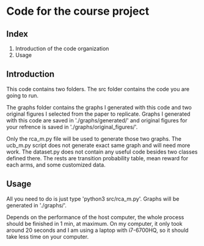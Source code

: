 # Code for the course project

## Index

1. Introduction of the code organization
2. Usage

## Introduction

This code contains two folders. The src folder contains the code you are going
to run.

The graphs folder contains the graphs I generated with this code and
two original figures I selected from the paper to replicate. Graphs I generated
with this code are saved in './graphs/generated/' and original figures for your
refrence is saved in './graphs/original_figures/'.

Only the rca_m.py file will be used to generate those two graphs. The ucb_m.py
script does not generate exact same graph and will need more work. The dataset.py
does not contain any useful code besides two classes defined there. The rests are
transition probability table, mean reward for each arms, and some customized data.

## Usage

All you need to do is just type 'python3 src/rca_m.py'. Graphs will be generated
in './graphs/'.

Depends on the performance of the host computer, the whole process should be
finished in 1 min, at maximum. On my computer, it only took around 20 seconds
and I am using a laptop with i7-6700HQ, so it should take less time on your
computer.
